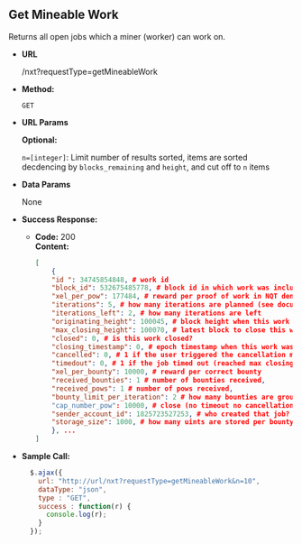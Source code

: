 **Get Mineable Work**
----
  Returns all open jobs which a miner (worker) can work on.

* **URL**

  /nxt?requestType=getMineableWork

* **Method:**

  `GET`
  
*  **URL Params**

   **Optional:**
 
   `n=[integer]`: Limit number of results sorted, items are sorted decdencing by `blocks_remaining` and `height`, and cut off to `n` items

* **Data Params**

  None

* **Success Response:**

  * **Code:** 200 <br />
    **Content:** 
    ```json
    [
        {
        "id ": 34745854848, # work id
        "block_id": 532675485778, # block id in which work was included
        "xel_per_pow": 177484, # reward per proof of work in NQT denomination
        "iterations": 5, # how many iterations are planned (see documentation)
        "iterations_left": 2, # how many iterations are left
        "originating_height": 100045, # block height when this work was included
        "max_closing_height": 100070, # latest block to close this work
        "closed": 0, # is this work closed?
        "closing_timestamp": 0, # epoch timestamp when this work was closed (0 is not yet)
        "cancelled": 0, # 1 if the user triggered the cancellation manually
        "timedout": 0, # 1 if the job timed out (reached max closing height)
        "xel_per_bounty": 10000, # reward per correct bounty
        "received_bounties": 1 # number of bounties received,
        "received_pows": 1 # number of pows received,
        "bounty_limit_per_iteration": 2 # how many bounties are grouped to one iteration (check documentation)
        "cap_number_pow": 10000, # close (no timeout no cancellation) job after limit of pows is reached
        "sender_account_id": 1825723527253, # who created that job?
        "storage_size": 1000, # how many uints are stored per bounty per iteration? (check documentation)
        }, ...
    ]
    ```


* **Sample Call:**

  ```javascript
    $.ajax({
      url: "http://url/nxt?requestType=getMineableWork&n=10",
      dataType: "json",
      type : "GET",
      success : function(r) {
        console.log(r);
      }
    });
  ```